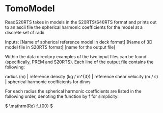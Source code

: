 # TomoModel

ReadS20RTS takes in models in the S20RTS/S40RTS format and prints out to an ascii file the spherical harmonic coefficients for the model at a discrete set of radii. 

Inputs: [Name of spherical reference model in deck format] [Name of 3D model file in S20RTS format] [name for the output file]

Within the data directory examples of the two input files can be found (specifically, PREM and S20RTS). Each line of the output file contains the following:

radius (m)  | reference density (kg / m^{3}) | reference shear velocity (m / s) | spherical harmonic coefficients for dlnvs 

For each radius the spherical harmonic coefficients are listed in the following order, denoting the function by f for simplicity:


$
\mathrm{Re} f_{00}
$
